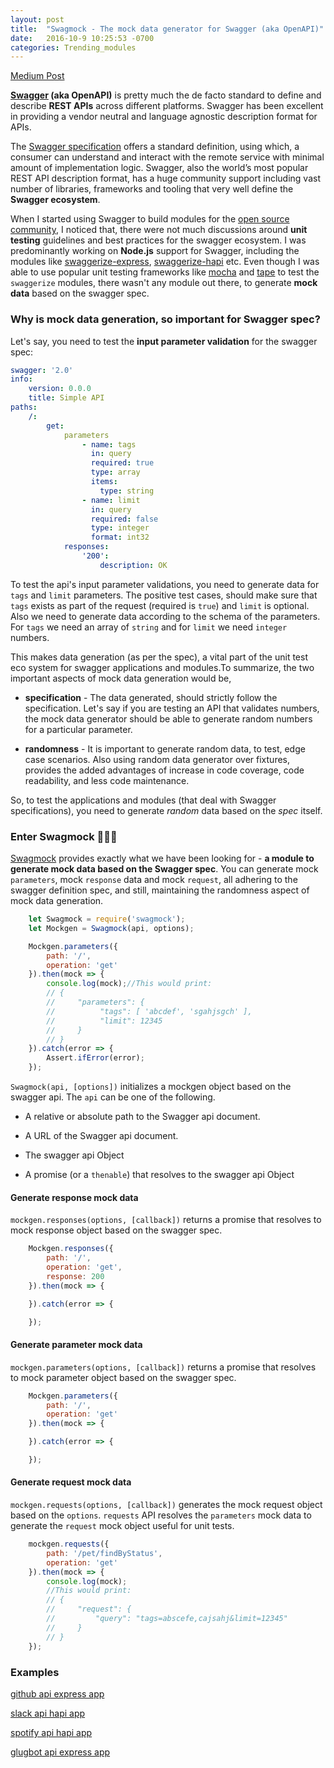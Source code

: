 ```yaml
---
layout: post
title:  "Swagmock - The mock data generator for Swagger (aka OpenAPI)"
date:   2016-10-9 10:25:53 -0700
categories: Trending_modules
---
```


[Medium Post](https://medium.com/@subeeshcbabu/swagmock-the-mock-data-generator-for-swagger-aka-openapi-f20e7e9e1b82)

**[Swagger](https://openapis.org/) (aka OpenAPI)** is pretty much the de facto standard to define  and describe **REST APIs** across different platforms. Swagger has been excellent in providing a vendor neutral and language agnostic description format for APIs.

The [Swagger specification](https://github.com/OAI/OpenAPI-Specification) offers a standard definition, using which, a consumer can understand and interact with the remote service with minimal amount of implementation logic. Swagger, also the world’s most popular REST API description format, has a huge community support including vast number of libraries, frameworks and tooling that very well define the **Swagger ecosystem**.

When I started using Swagger to build modules for the [open source community](http://swagger.io/open-source-integrations/), I noticed that, there were not much discussions around **unit testing** guidelines and best practices for the swagger ecosystem. I was predominantly working on **Node.js** support for Swagger, including the modules like [swaggerize-express](https://github.com/krakenjs/swaggerize-express), [swaggerize-hapi](https://github.com/krakenjs/swaggerize-hapi) etc. Even though I was able to use popular unit testing frameworks like [mocha](https://mochajs.org/) and [tape](https://github.com/substack/tape) to test the `swaggerize` modules, there wasn't any module out there, to generate **mock data** based on the swagger spec.

### Why is mock data generation, so important for Swagger spec?

Let's say, you need to test the **input parameter validation** for the swagger spec:

```yml
swagger: '2.0'
info:
    version: 0.0.0
    title: Simple API
paths:
    /:
        get:
            parameters
                - name: tags
                  in: query
                  required: true
                  type: array
                  items:
                    type: string
                - name: limit
                  in: query
                  required: false
                  type: integer
                  format: int32
            responses:
                '200':
                    description: OK
```

To test the api's input parameter validations, you need to generate data for `tags` and `limit` parameters. The positive test cases, should make sure that `tags` exists as part of the request (required is `true`) and `limit` is optional. Also we need to generate data according to the schema of the parameters. For `tags` we need an array of `string` and for `limit` we need `integer` numbers.

This makes data generation (as per the spec), a vital part of the unit test eco system for swagger applications and modules.To summarize, the two important aspects of mock data generation would be,  

- **specification** - The data generated, should strictly follow the specification. Let's say if you are testing an API that validates numbers, the mock data generator should be able to generate random numbers for a particular parameter.

- **randomness** - It is important to generate random data, to test, edge case scenarios. Also using random data generator over fixtures, provides the added advantages of increase in code coverage, code readability, and less code maintenance.

So, to test the applications and modules (that deal with Swagger specifications), you need to generate *random* data based on the *spec* itself.

### Enter Swagmock 🎉🎉🎉

[Swagmock](https://github.com/subeeshcbabu/swagmock) provides exactly what we have been looking for - **a module to generate mock data based on the Swagger spec**. You can generate mock `parameters`, mock `response` data and mock `request`, all adhering to the swagger definition spec, and still, maintaining the randomness aspect of mock data generation.

```javascript
    let Swagmock = require('swagmock');
    let Mockgen = Swagmock(api, options);
```

```javascript
    Mockgen.parameters({
        path: '/',
        operation: 'get'
    }).then(mock => {
        console.log(mock);//This would print:
        // {
        //     "parameters": {
        //          "tags": [ 'abcdef', 'sgahjsgch' ],
        //          "limit": 12345
        //     }
        // }
    }).catch(error => {
        Assert.ifError(error);
    });
```

`Swagmock(api, [options])` initializes a mockgen object based on the swagger api. The `api` can be one of the following.

- A relative or absolute path to the Swagger api document.

- A URL of the Swagger api document.

- The swagger api Object

- A promise (or a `thenable`) that resolves to the swagger api Object

#### Generate response mock data

`mockgen.responses(options, [callback])` returns a promise that resolves to mock response object based on the swagger spec.

```javascript
    Mockgen.responses({
        path: '/',
        operation: 'get',
        response: 200
    }).then(mock => {

    }).catch(error => {

    });
```

#### Generate parameter mock data

`mockgen.parameters(options, [callback])` returns a promise that resolves to mock parameter object based on the swagger spec.

```javascript
    Mockgen.parameters({
        path: '/',
        operation: 'get'
    }).then(mock => {

    }).catch(error => {

    });
```

#### Generate request mock data

`mockgen.requests(options, [callback])` generates the mock request object based on the `options`. `requests` API resolves the `parameters` mock data to generate the `request` mock object useful for unit tests.

```javascript
    mockgen.requests({
        path: '/pet/findByStatus',
        operation: 'get'
    }).then(mock => {
        console.log(mock);
        //This would print:
        // {
        //     "request": {
        //         "query": "tags=abscefe,cajsahj&limit=12345"
        //     }
        // }
    });

```

### Examples

[github api express app](https://github.com/subeeshcbabu/swaggerize-examples/tree/master/express/github-express/tests)

[slack api hapi app](https://github.com/subeeshcbabu/swaggerize-examples/tree/master/hapi/slack/tests)

[spotify api hapi app](https://github.com/subeeshcbabu/swaggerize-examples/tree/master/hapi/spotify/data)

[glugbot api express app](https://github.com/subeeshcbabu/swaggerize-examples/tree/master/express/glugbot-express/tests/api)
